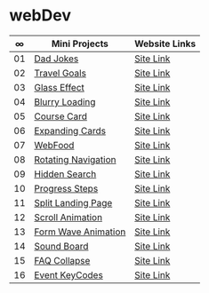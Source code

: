 # webDev

|  ∞  | Mini Projects                                                                                   | Website Links                                            |
| :-: | ----------------------------------------------------------------------------------------------- | -------------------------------------------------------- |
| 01  | [Dad Jokes](https://github.com/abdullahtabish/webDev/tree/main/Dad%20Jokes)                     | [Site Link](https://count-dadjokes.netlify.app/)         |
| 02  | [Travel Goals](https://github.com/abdullahtabish/webDev/tree/main/Travel%20Goals)               | [Site Link](https://count-travelgoals.netlify.app/)      |
| 03  | [Glass Effect](https://github.com/abdullahtabish/webDev/tree/main/Glass%20Effect)               | [Site Link](https://count-glasseffect.netlify.app/)      |
| 04  | [Blurry Loading](https://github.com/abdullahtabish/webDev/tree/main/Blurry%20Loading)           | [Site Link](https://count-blurryloading.netlify.app/)    |
| 05  | [Course Card](https://github.com/abdullahtabish/webDev/tree/main/Course%20Card)                 | [Site Link](https://count-coursecard.netlify.app/)       |
| 06  | [Expanding Cards](https://github.com/abdullahtabish/webDev/tree/main/Expanding%20Cards)         | [Site Link](https://count-expandingcards.netlify.app/)   |
| 07  | [WebFood](https://github.com/abdullahtabish/webDev/tree/main/WebFood)                           | [Site Link](https://count-webfood.netlify.app/)          |
| 08  | [Rotating Navigation](https://github.com/abdullahtabish/webDev/tree/main/Rotating%20Navigation) | [Site Link](https://count-chartreuxcat.netlify.app/)     |
| 09  | [Hidden Search](https://github.com/abdullahtabish/webDev/tree/main/Hidden%20Search)             | [Site Link](https://count-hiddensearch.netlify.app/)     |
| 10  | [Progress Steps](https://github.com/abdullahtabish/webDev/tree/main/Progress%20Steps)           | [Site Link](https://count-progresssteps.netlify.app/)    |
| 11  | [Split Landing Page](https://github.com/abdullahtabish/webDev/tree/main/Split%20Landing%20Page) | [Site Link](https://count-splitlandingpage.netlify.app/) |
| 12  | [Scroll Animation](https://github.com/abdullahtabish/webDev/tree/main/Scroll%20Animation)       | [Site Link](https://count-scrollanimation.netlify.app/)  |
| 13  | [Form Wave Animation](https://github.com/abdullahtabish/webDev/tree/main/Form%20Wave)           | [Site Link](https://count-formwave.netlify.app/)         |
| 14  | [Sound Board](https://github.com/abdullahtabish/webDev/tree/main/Sound%20Board)                 | [Site Link](https://count-soundboard.netlify.app/)       |
| 15  | [FAQ Collapse](https://github.com/abdullahtabish/webDev/tree/main/FAQ%20Collapse)               | [Site Link](https://count-faqcollapse.netlify.app/)      |
| 16  | [Event KeyCodes](https://github.com/abdullahtabish/webDev/tree/main/Event%20KeyCodes)           | [Site Link](https://count-eventkeycodes.netlify.app/)    |
